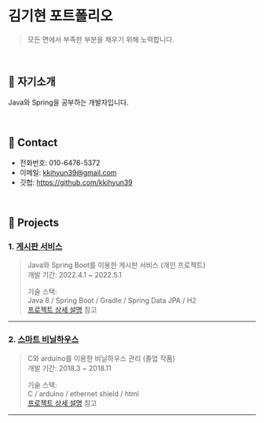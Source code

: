# 김기현 포트폴리오
>모든 면에서 부족한 부분을 채우기 위해 노력합니다.

</br>

## :pushpin: 자기소개
Java와 Spring을 공부하는 개발자입니다. 

</br>

## :pushpin: Contact
- 전화번호: 010-6476-5372
- 이메일: kkihyun39@gmail.com
- 깃헙: https://github.com/kkihyun39

</br>

## :pushpin: Projects
### 1. [게시판 서비스](https://github.com/kkihyun39/board-service)
>Java와 Spring Boot를 이용한 게시판 서비스  (개인 프로젝트)  
>개발 기간: 2022.4.1 ~ 2022.5.1  
>  
>기술 스택:  
>Java 8 / Spring Boot / Gradle / Spring Data JPA / H2     
>[프로젝트 상세 설명](https://github.com/kkihyun39/board-service) 참고

---

### 2. [스마트 비닐하우스](https://github.com/kkihyun39/smart-GreenHouse)
>C와 arduino를 이용한 비닐하우스 관리 (졸업 작품)  
>개발 기간: 2018.3 ~ 2018.11  
>  
>기술 스택:  
>C / arduino / ethernet shield / html    
>[프로젝트 상세 설명](https://github.com/kkihyun39/smart-GreenHouse) 참고

---

